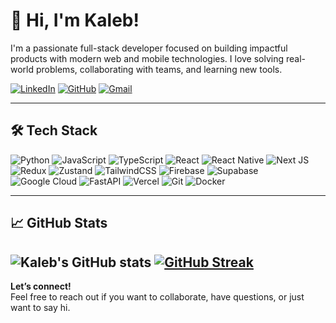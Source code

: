 # 👋 Hi, I'm Kaleb!

I'm a passionate full-stack developer focused on building impactful products with modern web and mobile technologies. I love solving real-world problems, collaborating with teams, and learning new tools.

[![LinkedIn](https://img.shields.io/badge/LinkedIn-0077B5?style=for-the-badge&logo=linkedin&logoColor=white)](https://www.linkedin.com/in/kalebft)
[![GitHub](https://img.shields.io/badge/GitHub-181717?style=for-the-badge&logo=github&logoColor=white)](https://github.com/mk1316)
[![Gmail](https://img.shields.io/badge/Email-D14836?style=for-the-badge&logo=gmail&logoColor=white)](mailto:your.email@example.com)

---

## 🛠️ Tech Stack

![Python](https://img.shields.io/badge/python-3670A0?style=for-the-badge&logo=python&logoColor=ffdd54)
![JavaScript](https://img.shields.io/badge/javascript-%23323330.svg?style=for-the-badge&logo=javascript&logoColor=%23F7DF1E)
![TypeScript](https://img.shields.io/badge/typescript-%23007ACC.svg?style=for-the-badge&logo=typescript&logoColor=white)
![React](https://img.shields.io/badge/react-%2320232a.svg?style=for-the-badge&logo=react&logoColor=%2361DAFB)
![React Native](https://img.shields.io/badge/react%20native-20232A?style=for-the-badge&logo=react&logoColor=61DAFB)
![Next JS](https://img.shields.io/badge/Next-black?style=for-the-badge&logo=next.js&logoColor=white)
![Redux](https://img.shields.io/badge/redux-593D88?style=for-the-badge&logo=redux&logoColor=white)
![Zustand](https://img.shields.io/badge/zustand-000000?style=for-the-badge&logo=zustand&logoColor=white)
![TailwindCSS](https://img.shields.io/badge/tailwindcss-%2338B2AC.svg?style=for-the-badge&logo=tailwind-css&logoColor=white)
![Firebase](https://img.shields.io/badge/firebase-a08021?style=for-the-badge&logo=firebase&logoColor=ffcd34)
![Supabase](https://img.shields.io/badge/Supabase-3ECF8E?style=for-the-badge&logo=supabase&logoColor=white)
![Google Cloud](https://img.shields.io/badge/GoogleCloud-%234285F4.svg?style=for-the-badge&logo=google-cloud&logoColor=white)
![FastAPI](https://img.shields.io/badge/FastAPI-005571?style=for-the-badge&logo=fastapi)
![Vercel](https://img.shields.io/badge/vercel-%23000000.svg?style=for-the-badge&logo=vercel&logoColor=white)
![Git](https://img.shields.io/badge/git-%23F05033.svg?style=for-the-badge&logo=git&logoColor=white)
![Docker](https://img.shields.io/badge/docker-%230db7ed.svg?style=for-the-badge&logo=docker&logoColor=white)

---


## 📈 GitHub Stats

![Kaleb's GitHub stats](https://github-readme-stats.vercel.app/api?username=mk1316&show_icons=true&hide_border=true&theme=radical)
[![GitHub Streak](https://streak-stats.demolab.com?user=mk1316&theme=dark)](https://git.io/streak-stats)
---

**Let’s connect!**  
Feel free to reach out if you want to collaborate, have questions, or just want to say hi.
